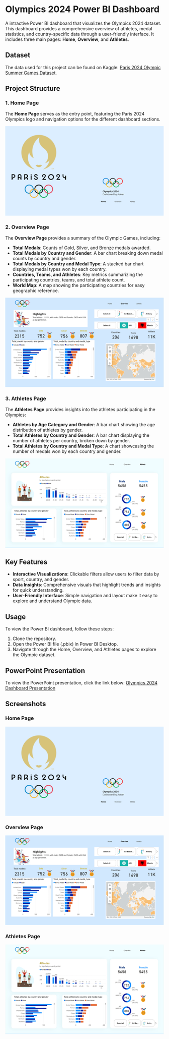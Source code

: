 # Olympics 2024 Power BI Dashboard

A intractive Power BI dashboard that visualizes the Olympics 2024 dataset. This dashboard provides a comprehensive overview of athletes, medal statistics, and country-specific data through a user-friendly interface. It includes three main pages: **Home**, **Overview**, and **Athletes**.

## Dataset
The data used for this project can be found on Kaggle: [Paris 2024 Olympic Summer Games Dataset](https://www.kaggle.com/datasets/piterfm/paris-2024-olympic-summer-games).

## Project Structure

### 1. Home Page
The **Home Page** serves as the entry point, featuring the Paris 2024 Olympics logo and navigation options for the different dashboard sections.

![Home Page](./home.png)

### 2. Overview Page
The **Overview Page** provides a summary of the Olympic Games, including:
- **Total Medals**: Counts of Gold, Silver, and Bronze medals awarded.
- **Total Medals by Country and Gender**: A bar chart breaking down medal counts by country and gender.
- **Total Medals by Country and Medal Type**: A stacked bar chart displaying medal types won by each country.
- **Countries, Teams, and Athletes**: Key metrics summarizing the participating countries, teams, and total athlete count.
- **World Map**: A map showing the participating countries for easy geographic reference.

![Overview Page](./overview.png)

### 3. Athletes Page
The **Athletes Page** provides insights into the athletes participating in the Olympics:
- **Athletes by Age Category and Gender**: A bar chart showing the age distribution of athletes by gender.
- **Total Athletes by Country and Gender**: A bar chart displaying the number of athletes per country, broken down by gender.
- **Total Athletes by Country and Medal Type**: A chart showcasing the number of medals won by each country and gender.

![Athletes Page](./athlets.png)

## Key Features
- **Interactive Visualizations**: Clickable filters allow users to filter data by sport, country, and gender.
- **Data Insights**: Comprehensive visuals that highlight trends and insights for quick understanding.
- **User-Friendly Interface**: Simple navigation and layout make it easy to explore and understand Olympic data.

## Usage
To view the Power BI dashboard, follow these steps:
1. Clone the repository.
2. Open the Power BI file (.pbix) in Power BI Desktop.
3. Navigate through the Home, Overview, and Athletes pages to explore the Olympic dataset.

## PowerPoint Presentation
To view the PowerPoint presentation, click the link below:
[Olympics 2024 Dashboard Presentation](your_live_ppt_link_here)

## Screenshots
### Home Page
![Home Page](./home.png)

### Overview Page
![Overview Page](./overview.png)

### Athletes Page
![Athletes Page](./athlets.png)

